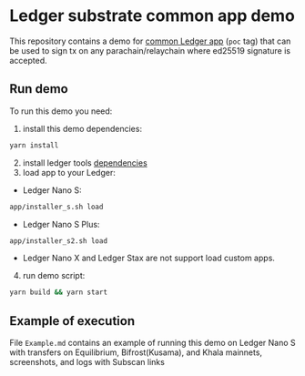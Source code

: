 # Ledger substrate common app demo
This repository contains a demo for [common Ledger app](https://github.com/eq-lab/app-substrate-common/tree/poc) (`poc` tag)
that can be used to sign tx on any parachain/relaychain 
where ed25519 signature is accepted.

## Run demo
To run this demo you need:
1. install this demo dependencies:
```bash
yarn install
```
2. install ledger tools [dependencies](https://github.com/eq-lab/app-substrate-common/blob/master/docs/build.md)
3. load app to your Ledger:
- Ledger Nano S:
```bash
app/installer_s.sh load
```
- Ledger Nano S Plus:
```bash
app/installer_s2.sh load
```
- Ledger Nano X and Ledger Stax are not support load custom apps.
4. run demo script:
```bash
yarn build && yarn start
```


## Example of execution
File `Example.md` contains an example of running this demo on Ledger Nano S 
with transfers on Equilibrium, Bifrost(Kusama), and Khala mainnets, 
screenshots, and logs with Subscan links
